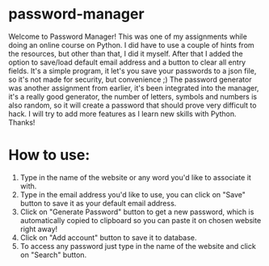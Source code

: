 # password-manager
Welcome to Password Manager!
This was one of my assignments while doing an online course on Python. I did have to use a couple of hints from the resources, but other than that, I did it myself.
After that I added the option to save/load default email address and a button to clear all entry fields. 
It's a simple program, it let's you save your passwords to a json file, so it's not made for security, but convenience ;)
The password generator was another assignment from earlier, it's been integrated into the manager, it's a really good generator, the number of letters, symbols and
numbers is also random, so it will create a password that should prove very difficult to hack.
I will try to add more features as I learn new skills with Python.
Thanks!

# How to use:

1. Type in the name of the website or any word you'd like to associate it with.
2. Type in the email address you'd like to use, you can click on "Save" button to save it as your default email address.
3. Click on "Generate Password" button to get a new password, which is automatically copied to clipboard so you can paste it on chosen website right away!
4. Click on "Add account" button to save it to database.
5. To access any password just type in the name of the website and click on "Search" button.
